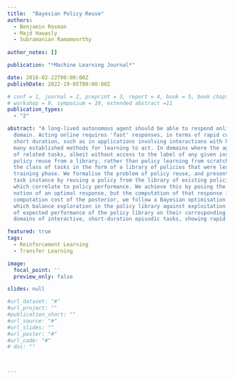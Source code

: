 ```yaml
---
title:  "Bayesian Policy Reuse"
authors:
  - Benjamin Rosman
  - Majd Hawasly
  - Subramanian Ramamoorthy
  
author_notes: []

publication: "*Machine Learning Journal*"

date: 2016-02-22T00:00:00Z
publishDate: 2022-10-05T00:00:00Z

# conf = 1, journal = 2, preprint = 3, report = 4, book = 5, book chapter = 6, thesis = 7, patent = 9
# workshop = 9, symposium = 10, extended abstract =11
publication_types:
  - "2"

abstract: "A long-lived autonomous agent should be able to respond online to novel instances of tasks from a familiar 
  domain. Acting online requires 'fast' responses, in terms of rapid convergence, especially when the task instance has a
  short duration, such as in applications involving interactions with humans. These requirements can be problematic for 
  many established methods for learning to act. In domains where the agent knows that the task instance is drawn from a family
  of related tasks, albeit without access to the label of any given instance, it can choose to act through a process of
  policy reuse from a library, rather than policy learning from scratch. In policy reuse, the agent has prior knowledge of 
  the class of tasks in the form of a library of policies that were learnt from sample task instances during an offline 
  training phase. We formalise the problem of policy reuse, and present an algorithm for efficiently responding to a novel
  task instance by reusing a policy from the library of existing policies, where the choice is based on observed 'signals'
  which correlate to policy performance. We achieve this by posing the problem as a Bayesian choice problem with a corresponding 
  notion of an optimal response, but the computation of that response is in many cases intractable. Therefore, to reduce the
  computation cost of the posterior, we follow a Bayesian optimisation approach and define a set of policy selection functions,
  which balance exploration in the policy library against exploitation of previously tried policies, together with a model 
  of expected performance of the policy library on their corresponding task instances. We validate our method in several simulated
  domains of interactive, short-duration episodic tasks, showing rapid convergence in unknown task variations."

featured: true
tags:
  - Reinforcement Learning
  - Transfer Learning

image:
  focal_point: ''
  preview_only: false

slides: null

#url_dataset: "#"
#url_project: ""
#publication_short: ""
#url_source: "#"
#url_slides: ""
#url_poster: "#"
#url_code: "#"
# doi: ""



---
```



